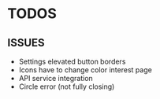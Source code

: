 # TODOS

## ISSUES

* Settings elevated button borders
* Icons have to change color interest page
* API service integration
* Circle error (not fully closing)